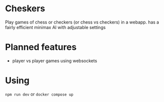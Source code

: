# Cheskers
Play games of chess or checkers (or chess vs checkers) in a webapp. 
has a fairly efficient minimax AI with adjustable settings

# Planned features
- player vs player games using websockets

# Using
`npm run dev`
or
`docker compose up`